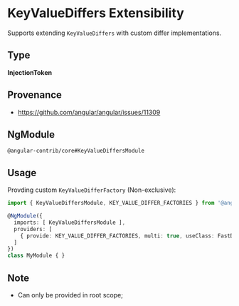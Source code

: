 # KeyValueDiffers Extensibility

Supports extending `KeyValueDiffers` with custom differ implementations.

## Type

**InjectionToken**

## Provenance

+ https://github.com/angular/angular/issues/11309

## NgModule

`@angular-contrib/core#KeyValueDiffersModule`

## Usage

Provding custom `KeyValueDifferFactory` (Non-exclusive):

```typescript
import { KeyValueDiffersModule, KEY_VALUE_DIFFER_FACTORIES } from '@angular-contrib/core';

@NgModule({
  imports: [ KeyValueDiffersModule ],
  providers: [
    { provide: KEY_VALUE_DIFFER_FACTORIES, multi: true, useClass: FastDifferFactory },
  ]
})
class MyModule { }
```

## Note

+ Can only be provided in root scope;
